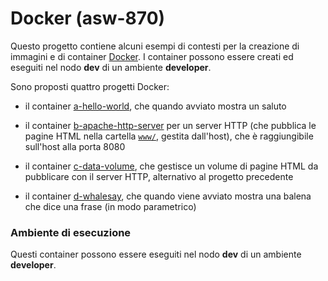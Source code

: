 # Docker (asw-870)

Questo progetto contiene alcuni esempi di contesti per la creazione di immagini e di container [Docker](https://www.docker.com/). 
I container possono essere creati ed eseguiti nel nodo **dev** di un ambiente **developer**. 

Sono proposti quattro progetti Docker: 

* il container [a-hello-world](a-hello-world), che quando avviato mostra un saluto 

* il container [b-apache-http-server](b-apache-http-server) per un server HTTP (che pubblica le pagine HTML nella cartella [`www/`](www/), gestita dall'host), che è raggiungibile sull'host alla porta 8080 

* il container [c-data-volume](c-data-volume), che gestisce un volume di pagine HTML da pubblicare con il server HTTP, alternativo al progetto precedente 

* il container [d-whalesay](d-whalesay), che quando viene avviato mostra una balena che dice una frase (in modo parametrico)


### Ambiente di esecuzione 

Questi container possono essere eseguiti nel nodo **dev** di un ambiente **developer**. 

